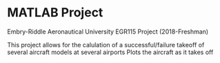# MATLAB Project
Embry-Riddle Aeronautical University EGR115 Project (2018-Freshman)

This project allows for the calulation of a successful/failure takeoff of several aircraft models at several airports
Plots the aircraft as it takes off



